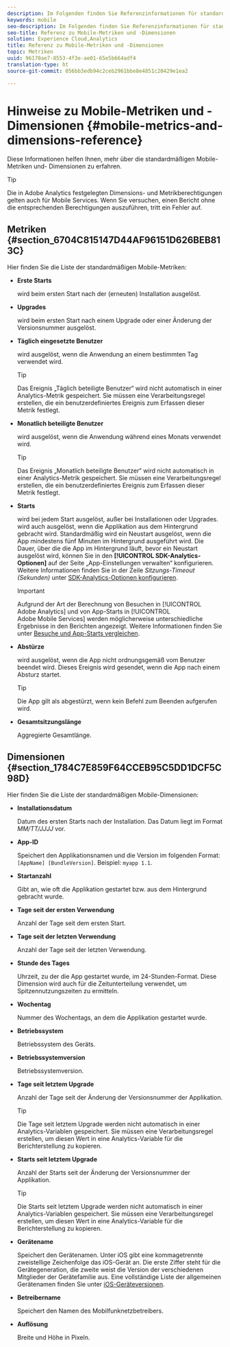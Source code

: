 ```yaml
---
description: Im Folgenden finden Sie Referenzinformationen für standardmäßige mobile Metriken und Dimensionen.
keywords: mobile
seo-description: Im Folgenden finden Sie Referenzinformationen für standardmäßige mobile Metriken und Dimensionen.
seo-title: Referenz zu Mobile-Metriken und -Dimensionen
solution: Experience Cloud,Analytics
title: Referenz zu Mobile-Metriken und -Dimensionen
topic: Metriken
uuid: 96170ae7-8553-4f3e-ae01-65e5b664adf4
translation-type: ht
source-git-commit: 056bb3edb94c2ceb2961bbe8e4851c20429e1ea2

---
```



# Hinweise zu Mobile-Metriken und -Dimensionen {#mobile-metrics-and-dimensions-reference}

Diese Informationen helfen Ihnen, mehr über die standardmäßigen Mobile-Metriken und- Dimensionen zu erfahren.

>[!TIP]
>
>Die in Adobe Analytics festgelegten Dimensions- und Metrikberechtigungen gelten auch für Mobile Services. Wenn Sie versuchen, einen Bericht ohne die entsprechenden Berechtigungen auszuführen, tritt ein Fehler auf.

## Metriken {#section_6704C815147D44AF96151D626BEB813C}

Hier finden Sie die Liste der standardmäßigen Mobile-Metriken:

* **Erste Starts**

   wird beim ersten Start nach der (erneuten) Installation ausgelöst.

* **Upgrades**

   wird beim ersten Start nach einem Upgrade oder einer Änderung der Versionsnummer ausgelöst.

* **Täglich eingesetzte Benutzer**

   wird ausgelöst, wenn die Anwendung an einem bestimmten Tag verwendet wird.

   >[!TIP]
   >Das Ereignis „Täglich beteiligte Benutzer“ wird nicht automatisch in einer Analytics-Metrik gespeichert. Sie müssen eine Verarbeitungsregel erstellen, die ein benutzerdefiniertes Ereignis zum Erfassen dieser Metrik festlegt.

* **Monatlich beteiligte Benutzer**

   wird ausgelöst, wenn die Anwendung während eines Monats verwendet wird.

   >[!TIP]
   >Das Ereignis „Monatlich beteiligte Benutzer“ wird nicht automatisch in einer Analytics-Metrik gespeichert. Sie müssen eine Verarbeitungsregel erstellen, die ein benutzerdefiniertes Ereignis zum Erfassen dieser Metrik festlegt.

* **Starts**

   wird bei jedem Start ausgelöst, außer bei Installationen oder Upgrades. wird auch ausgelöst, wenn die Applikation aus dem Hintergrund gebracht wird. Standardmäßig wird ein Neustart ausgelöst, wenn die App mindestens fünf Minuten im Hintergrund ausgeführt wird. Die Dauer, über die die App im Hintergrund läuft, bevor ein Neustart ausgelöst wird, können Sie in den **[!UICONTROL SDK-Analytics-Optionen]** auf der Seite „App-Einstellungen verwalten“ konfigurieren. Weitere Informationen finden Sie in der Zeile *Sitzungs-Timeout (Sekunden)* unter [SDK-Analytics-Optionen konfigurieren](/help/using/c-manage-app-settings/c-mob-confg-app/t-config-analytics/t-config-analytics.md).

   >[!IMPORTANT]
   >Aufgrund der Art der Berechnung von Besuchen in [!UICONTROL Adobe Analytics] und von App-Starts in [!UICONTROL Adobe Mobile Services] werden möglicherweise unterschiedliche Ergebnisse in den Berichten angezeigt. Weitere Informationen finden Sie unter [Besuche und App-Starts vergleichen](https://helpx.adobe.com/de/analytics/kb/compare-visits-and-mobile-app-launches.html).

* **Abstürze**

   wird ausgelöst, wenn die App nicht ordnungsgemäß vom Benutzer beendet wird. Dieses Ereignis wird gesendet, wenn die App nach einem Absturz startet.

   >[!TIP]
   >Die App gilt als abgestürzt, wenn kein Befehl zum Beenden aufgerufen wird.

* **Gesamtsitzungslänge**

   Aggregierte Gesamtlänge.

## Dimensionen {#section_1784C7E859F64CCEB95C5DD1DCF5C98D}

Hier finden Sie die Liste der standardmäßigen Mobile-Dimensionen:

* **Installationsdatum**

   Datum des ersten Starts nach der Installation. Das Datum liegt im Format *MM/TT/JJJJ* vor.

* **App-ID**

   Speichert den Applikationsnamen und die Version im folgenden Format: `[AppName] [BundleVersion]`. Beispiel: `myapp 1.1`.

* **Startanzahl**

   Gibt an, wie oft die Applikation gestartet bzw. aus dem Hintergrund gebracht wurde.

* **Tage seit der ersten Verwendung**

   Anzahl der Tage seit dem ersten Start.

* **Tage seit der letzten Verwendung**

   Anzahl der Tage seit der letzten Verwendung.

* **Stunde des Tages**

   Uhrzeit, zu der die App gestartet wurde, im 24-Stunden-Format. Diese Dimension wird auch für die Zeitunterteilung verwendet, um Spitzennutzungszeiten zu ermitteln.

* **Wochentag**

   Nummer des Wochentags, an dem die Applikation gestartet wurde.

* **Betriebssystem**

   Betriebssystem des Geräts.

* **Betriebssystemversion**

   Betriebssystemversion.

* **Tage seit letztem Upgrade**

   Anzahl der Tage seit der Änderung der Versionsnummer der Applikation.

   >[!TIP]
   >
   >Die Tage seit letztem Upgrade werden nicht automatisch in einer Analytics-Variablen gespeichert. Sie müssen eine Verarbeitungsregel erstellen, um diesen Wert in eine Analytics-Variable für die Berichterstellung zu kopieren.

* **Starts seit letztem Upgrade**

   Anzahl der Starts seit der Änderung der Versionsnummer der Applikation.

   >[!TIP]
   >
   >Die Starts seit letztem Upgrade werden nicht automatisch in einer Analytics-Variablen gespeichert. Sie müssen eine Verarbeitungsregel erstellen, um diesen Wert in eine Analytics-Variable für die Berichterstellung zu kopieren.

* **Gerätename**

   Speichert den Gerätenamen. Unter iOS gibt eine kommagetrennte zweistellige Zeichenfolge das iOS-Gerät an. Die erste Ziffer steht für die Gerätegeneration, die zweite weist die Version der verschiedenen Mitglieder der Gerätefamilie aus. Eine vollständige Liste der allgemeinen Gerätenamen finden Sie unter [iOS-Geräteversionen](/help/ios/reference/device-versions.md).

* **Betreibername**

   Speichert den Namen des Mobilfunknetzbetreibers.

* **Auflösung**

   Breite und Höhe in Pixeln.
